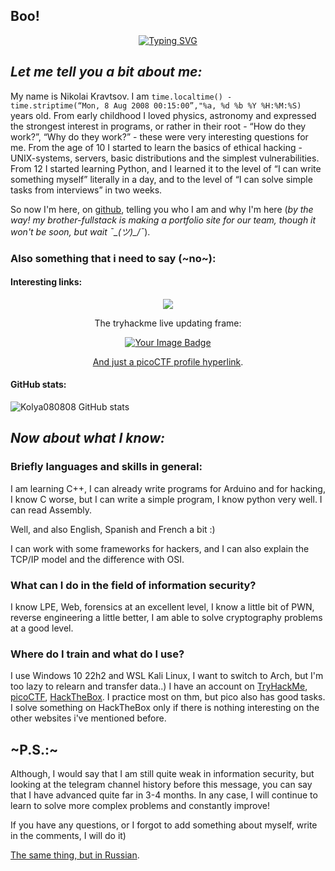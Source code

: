 ## Boo!

<p align="center"><a href="https://git.io/typing-svg"><img src="https://readme-typing-svg.demolab.com?font=Fira+Code&pause=1000&width=435&lines=Hello+there+%F0%9F%91%8B+;Yep%2C+that's+github.com%2FKolya080808+%F0%9F%90%B1%E2%80%8D%F0%9F%91%A4" alt="Typing SVG" /></a></p>

## _Let me tell you a bit about me:_

My name is Nikolai Kravtsov. I am `time.localtime() - time.striptime(“Mon, 8 Aug 2008 00:15:00”,"%a, %d %b %Y %H:%M:%S)` years old. From early childhood I loved physics, astronomy and expressed the strongest interest in programs, or rather in their root - “How do they work?”, “Why do they work?” - these were very interesting questions for me. From the age of 10 I started to learn the basics of ethical hacking - UNIX-systems, servers, basic distributions and the simplest vulnerabilities. From 12 I started learning Python, and I learned it to the level of “I can write something myself” literally in a day, and to the level of “I can solve simple tasks from interviews” in two weeks. 

So now I'm here, on [github](https://github.com/Kolya080808), telling you who I am and why I'm here (*by the way! my brother-fullstack is making a portfolio site for our team, though it won't be soon, but wait ¯\_(ツ)_/¯*). 

### Also something that i need to say (~no~):
#### Interesting links:

<p align="center"><a href="https://mynickname.com/id1824455"><img src="https://mynickname.com/img.php?nick=Kolya080808&sert=25&text=t4" /></a></p>
<p align="center">The tryhackme live updating frame:</p>
<p align="center"><a href="https://tryhackme.com/r/p/Kolya080808"><img src="https://tryhackme-badges.s3.amazonaws.com/Kolya080808.png?update=002" alt="Your Image Badge" /></p>
<p align="center">And just a <a href="https://play.picoctf.org/user/n1ko123">picoCTF profile hyperlink</a>.</p>

#### GitHub stats:

![Kolya080808 GitHub stats](https://github-readme-stats.vercel.app/api?username=kolya080808&show_icons=true&theme=dark)

## _Now about what I know:_

### Briefly languages ​​and skills in general:

I am learning C++, I can already write programs for Arduino and for hacking, I know C worse, but I can write a simple program, I know python very well. I can read Assembly.

Well, and also English, Spanish and French a bit :)

I can work with some frameworks for hackers, and I can also explain the TCP/IP model and the difference with OSI.

### What can I do in the field of information security?

I know LPE, Web, forensics at an excellent level, I know a little bit of PWN, reverse engineering a little better, I am able to solve cryptography problems at a good level.

### Where do I train and what do I use?

I use Windows 10 22h2 and WSL Kali Linux, I want to switch to Arch, but I'm too lazy to relearn and transfer data..)
I have an account on [TryHackMe](https://tryhackme.com/r/p/Kolya080808), [picoCTF](https://play.picoctf.org/users/n1ko123), [HackTheBox](https://app.hackthebox.com/users/2131650). I practice most on thm, but pico also has good tasks. I solve something on HackTheBox only if there is nothing interesting on the other websites i've mentioned before.

## ~P.S.:~

Although, I would say that I am still quite weak in information security, but looking at the telegram channel history before this message, you can say that I have advanced quite far in 3-4 months. In any case, I will continue to learn to solve more complex problems and constantly improve!

If you have any questions, or I forgot to add something about myself, write in the comments, I will do it)




[The same thing, but in Russian](https://t.me/bezhopasnik/489).
